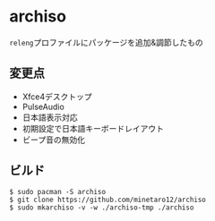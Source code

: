 # archiso
`releng`プロファイルにパッケージを追加&調節したもの

## 変更点
- Xfce4デスクトップ
- PulseAudio
- 日本語表示対応
- 初期設定で日本語キーボードレイアウト
- ビープ音の無効化

## ビルド
```
$ sudo pacman -S archiso
$ git clone https://github.com/minetaro12/archiso
$ sudo mkarchiso -v -w ./archiso-tmp ./archiso
```